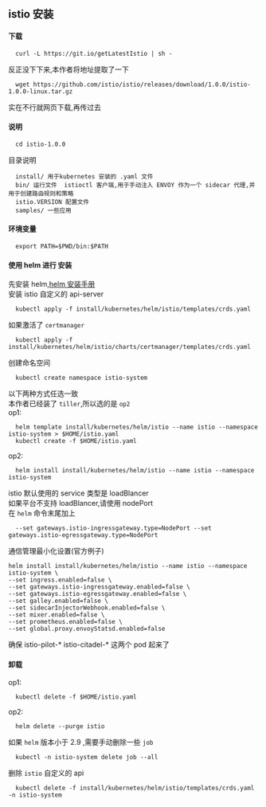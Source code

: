 ## istio 安装

#### 下载
```
  curl -L https://git.io/getLatestIstio | sh -
```
反正没下下来,本作者将地址提取了一下
```
  wget https://github.com/istio/istio/releases/download/1.0.0/istio-1.0.0-linux.tar.gz
```
实在不行就网页下载,再传过去

#### 说明
```
  cd istio-1.0.0
```
目录说明
```
  install/ 用于kubernetes 安装的 .yaml 文件
  bin/ 运行文件  istioctl 客户端,用于手动注入 ENVOY 作为一个 sidecar 代理,并用于创建路由规则和策略
  istio.VERSION 配置文件
  samples/ 一些应用
```

#### 环境变量
```
  export PATH=$PWD/bin:$PATH
```

#### 使用 helm 进行 安装
先安装 helm,[helm 安装手册](https://github.com/chineshine/kubernetes/blob/master/helm/helm-install.md)   
安装 istio 自定义的 api-server
```
  kubectl apply -f install/kubernetes/helm/istio/templates/crds.yaml
```
如果激活了 `certmanager`
```
  kubectl apply -f install/kubernetes/helm/istio/charts/certmanager/templates/crds.yaml
```
创建命名空间
```
  kubectl create namespace istio-system
```
以下两种方式任选一致  
本作者已经装了 `tiller`,所以选的是 `op2`  
op1:
```
  helm template install/kubernetes/helm/istio --name istio --namespace istio-system > $HOME/istio.yaml
  kubectl create -f $HOME/istio.yaml
```
op2:
```
  helm install install/kubernetes/helm/istio --name istio --namespace istio-system
```
istio 默认使用的 service 类型是 loadBlancer  
如果平台不支持 loadBlancer,请使用 nodePort    
在 `helm` 命令末尾加上
```
  --set gateways.istio-ingressgateway.type=NodePort --set gateways.istio-egressgateway.type=NodePort
```
通信管理最小化设置(官方例子)
```
helm install install/kubernetes/helm/istio --name istio --namespace istio-system \
--set ingress.enabled=false \
--set gateways.istio-ingressgateway.enabled=false \
--set gateways.istio-egressgateway.enabled=false \
--set galley.enabled=false \
--set sidecarInjectorWebhook.enabled=false \
--set mixer.enabled=false \
--set prometheus.enabled=false \
--set global.proxy.envoyStatsd.enabled=false
```
确保 istio-pilot-*  istio-citadel-* 这两个 pod 起来了

#### 卸载
op1:
```
  kubectl delete -f $HOME/istio.yaml
```
op2:
```
  helm delete --purge istio
```
如果 `helm` 版本小于 2.9 ,需要手动删除一些 `job`
```
  kubectl -n istio-system delete job --all
```
删除 `istio` 自定义的 api
```
  kubectl delete -f install/kubernetes/helm/istio/templates/crds.yaml -n istio-system
```
